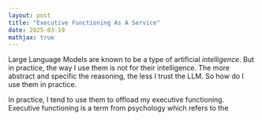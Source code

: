 ```yaml
---
layout: post
title: "Executive Functioning As A Service"
date: 2025-03-19
mathjax: true
---
```


Large Language Models are known to be a type of artificial *intelligence*. But in practice, the way I use them
is not for their intelligence. The more abstract and specific the reasoning, the less I trust the LLM. So 
how do I use them in practice.

In practice, I tend to use them to offload my executive functioning. Executive functioning is a term from psychology
which refers to the
